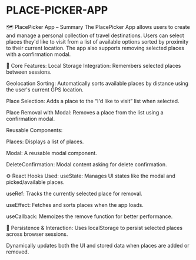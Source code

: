 # PLACE-PICKER-APP

🗺️ PlacePicker App – Summary
The PlacePicker App allows users to create and manage a personal collection of travel destinations. Users can select places they'd like to visit from a list of available options sorted by proximity to their current location. The app also supports removing selected places with a confirmation modal.

🔧 Core Features:
Local Storage Integration: Remembers selected places between sessions.

Geolocation Sorting: Automatically sorts available places by distance using the user's current GPS location.

Place Selection: Adds a place to the “I'd like to visit” list when selected.

Place Removal with Modal: Removes a place from the list using a confirmation modal.

Reusable Components:

Places: Displays a list of places.

Modal: A reusable modal component.

DeleteConfirmation: Modal content asking for delete confirmation.

⚙️ React Hooks Used:
useState: Manages UI states like the modal and picked/available places.

useRef: Tracks the currently selected place for removal.

useEffect: Fetches and sorts places when the app loads.

useCallback: Memoizes the remove function for better performance.

💾 Persistence & Interaction:
Uses localStorage to persist selected places across browser sessions.

Dynamically updates both the UI and stored data when places are added or removed.
